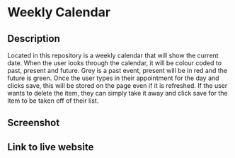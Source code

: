 # Weekly Calendar

## Description

Located in this repository is a weekly calendar that will show the current date. When the user looks through the calendar, it will be colour coded to past, present and future. Grey is a past event, present will be in red and the future is green. 
Once the user types in their appointment for the day and clicks save, this will be stored on the page even if it is refreshed. If the user wants to delete the item, they can simply take it away and click save for the item to be taken off of their list. 

## Screenshot


## Link to live website
